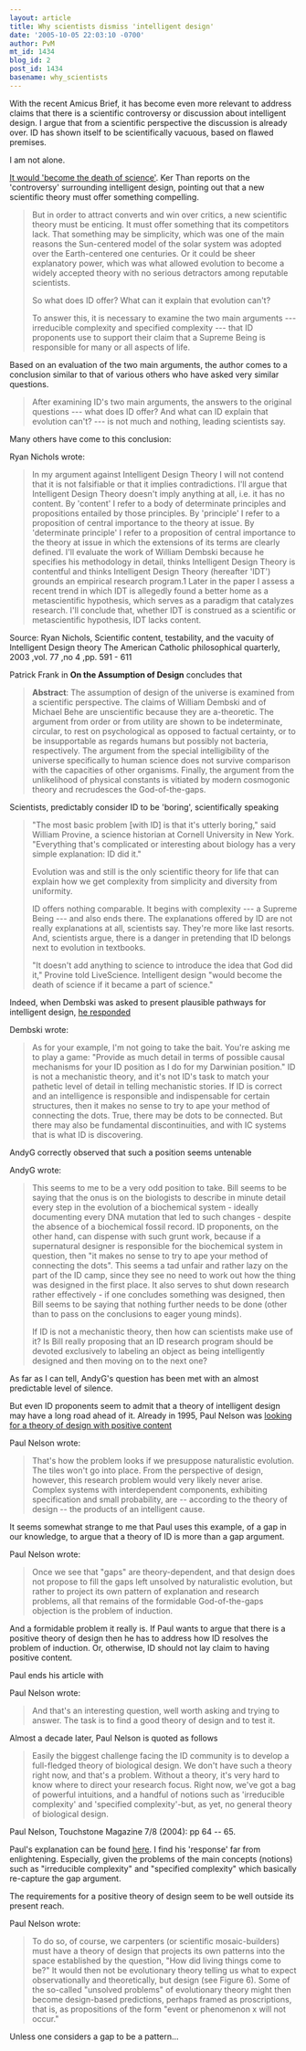 ```yaml
---
layout: article
title: Why scientists dismiss 'intelligent design'
date: '2005-10-05 22:03:10 -0700'
author: PvM
mt_id: 1434
blog_id: 2
post_id: 1434
basename: why_scientists
---
```

With the recent Amicus Brief, it has become even more relevant to address claims that there is a scientific controversy or discussion about intelligent design. I argue that from a scientific perspective the discussion is already over. ID has shown itself to be scientifically vacuous, based on flawed premises.

I am not alone.

[It would 'become the death of science'](http://msnbc.msn.com/id/9452500/). Ker Than reports on the 'controversy' surrounding intelligent design, pointing out that a new scientific theory must offer something compelling.

> But in order to attract converts and win over critics, a new scientific theory must be enticing. It must offer something that its competitors lack. That something may be simplicity, which was one of the main reasons the Sun-centered model of the solar system was adopted over the Earth-centered one centuries. Or it could be sheer explanatory power, which was what allowed evolution to become a widely accepted theory with no serious detractors among reputable scientists.
> 
> So what does ID offer? What can it explain that evolution can't?
> 
> To answer this, it is necessary to examine the two main arguments --- irreducible complexity and specified complexity --- that ID proponents use to support their claim that a Supreme Being is responsible for many or all aspects of life.

Based on an evaluation of the two main arguments, the author comes to   a conclusion similar to that of various others who have asked very similar questions.

> After examining ID's two main arguments, the answers to the original questions --- what does ID offer? And what can ID explain that evolution can't? --- is not much and nothing, leading scientists say.

Many others have come to this conclusion:

Ryan Nichols wrote:

> In my argument against Intelligent Design Theory I will not contend that it is not falsifiable or that it implies contradictions. I'll argue that Intelligent Design Theory doesn't imply anything at all, i.e. it has no content. By 'content' I refer to a body of determinate principles and propositions entailed by those principles. By 'principle' I refer to a proposition of central importance to the theory at issue. By 'determinate principle' I refer to a proposition of central importance to the theory at issue in which the extensions of its terms are clearly defined.
> I'll evaluate the work of William Dembski because he specifies his methodology in detail, thinks Intelligent Design Theory is contentful and thinks Intelligent Design Theory (hereafter 'IDT') grounds an empirical research program.1 Later in the paper I assess a recent trend in which IDT is allegedly found a better home as a metascientific hypothesis, which serves as a paradigm that catalyzes research. I'll conclude that, whether IDT is construed as a scientific or metascientific hypothesis, IDT lacks content.

Source: Ryan Nichols, Scientific content, testability, and the vacuity of Intelligent Design theory The American Catholic philosophical quarterly, 2003 ,vol. 77 ,no 4 ,pp. 591 - 611

Patrick Frank in **On the Assumption of Design** concludes that

> **Abstract**: The assumption of design of the universe is examined from a scientific perspective. The claims of William Dembski and of Michael Behe are unscientific because they are a-theoretic. The argument from order or from utility are shown to be indeterminate, circular, to rest on psychological as opposed to factual certainty, or to be insupportable as regards humans but possibly not bacteria, respectively. The argument from the special intelligibility of the universe specifically to human science does not survive comparison with the capacities of other organisms. Finally, the argument from the unlikelihood of physical constants is vitiated by modern cosmogonic theory and recrudesces the God-of-the-gaps.

Scientists, predictably consider ID to be 'boring', scientifically speaking

> "The most basic problem \[with ID\] is that it's utterly boring," said William Provine, a science historian at Cornell University in New York. "Everything that's complicated or interesting about biology has a very simple explanation: ID did it."
> 
> Evolution was and still is the only scientific theory for life that can explain how we get complexity from simplicity and diversity from uniformity.
> 
> ID offers nothing comparable. It begins with complexity --- a Supreme Being --- and also ends there. The explanations offered by ID are not really explanations at all, scientists say. They're more like last resorts. And, scientists argue, there is a danger in pretending that ID belongs next to evolution in textbooks.
> 
> "It doesn't add anything to science to introduce the idea that God did it," Provine told LiveScience. Intelligent design "would become the death of science if it became a part of science."

Indeed, when Dembski was asked to present plausible pathways for intelligent design, [he responded](http://www.pandasthumb.org/pt-archives/001116.html)

Dembski wrote:

> As for your example, I'm not going to take the bait. You're asking me to play a game: "Provide as much detail in terms of possible causal mechanisms for your ID position as I do for my Darwinian position." ID is not a mechanistic theory, and it's not ID's task to match your pathetic level of detail in telling mechanistic stories. If ID is correct and an intelligence is responsible and indispensable for certain structures, then it makes no sense to try to ape your method of connecting the dots. True, there may be dots to be connected. But there may also be fundamental discontinuities, and with IC systems that is what ID is discovering.

AndyG correctly observed that such a position seems untenable

AndyG wrote:

> This seems to me to be a very odd position to take. Bill seems to be saying that the onus is on the biologists to describe in minute detail every step in the evolution of a biochemical system - ideally documenting every DNA mutation that led to such changes - despite the absence of a biochemical fossil record. ID proponents, on the other hand, can dispense with such grunt work, because if a supernatural designer is responsible for the biochemical system in question, then "it makes no sense to try to ape your method of connecting the dots". This seems a tad unfair and rather lazy on the part of the ID camp, since they see no need to work out how the thing was designed in the first place. It also serves to shut down research rather effectively - if one concludes something was designed, then Bill seems to be saying that nothing further needs to be done (other than to pass on the conclusions to eager young minds).
> 
> If ID is not a mechanistic theory, then how can scientists make use of it? Is Bill really proposing that an ID research program should be devoted exclusively to labeling an object as being intelligently designed and then moving on to the next one?

As far as I can tell, AndyG's question has been met with an almost predictable level of silence.

But even ID proponents seem to admit that a theory of intelligent design may have a long road ahead of it. Already in 1995, Paul Nelson was [looking  for a theory of design with positive content](http://www.arn.org/docs/orpages/or152/152main.htm#head20)

Paul Nelson wrote:

> That's how the problem looks if we presuppose naturalistic evolution. The tiles won't go into place. From the perspective of design, however, this research problem would very likely never arise. Complex systems with interdependent components, exhibiting specification and small probability, are -- according to the theory of design -- the products of an intelligent cause.

It seems somewhat strange to me that Paul uses this example, of a gap in our knowledge, to argue that a theory of ID is more than a gap argument.

Paul Nelson wrote:

> Once we see that "gaps" are theory-dependent, and that design does not propose to fill the gaps left unsolved by naturalistic evolution, but rather to project its own pattern of explanation and research problems, all that remains of the formidable God-of-the-gaps objection is the problem of induction.

And a formidable problem it really is. If Paul wants to argue that there is a positive theory of design then he has to address how ID resolves the problem of induction. Or, otherwise, ID should not lay claim to having positive content.

Paul ends his article with

Paul Nelson wrote:

> And that's an interesting question, well worth asking and trying to answer. The task is to find a good theory of design and to test it.

Almost a decade later, Paul Nelson is quoted as follows

> Easily the biggest challenge facing the ID community is to develop a full-fledged theory of biological design. We don't have such a theory right now, and that's a problem. Without a theory, it's very hard to know where to direct your research focus. Right now, we've got a bag of powerful intuitions, and a handful of notions such as 'irreducible complexity' and 'specified complexity'-but, as yet, no general theory of biological design.

Paul Nelson, Touchstone Magazine 7/8 (2004): pp 64 -- 65.

Paul's explanation can be found [here](http://www.idthefuture.com/index.php?p=325&amp;more=1&amp;c=1&amp;tb=1&amp;pb=1).  I find his 'response' far from enlightening. Especially, given the problems of the main concepts (notions) such as "irreducible complexity" and "specified complexity" which basically re-capture the gap argument.

The requirements for a positive theory of design seem to be well outside its present reach.

Paul Nelson wrote:

> To do so, of course, we carpenters (or scientific mosaic-builders) must have a theory of design that projects its own patterns into the space established by the question, "How did living things come to be?" It would then not be evolutionary theory telling us what to expect observationally and theoretically, but design (see Figure 6). Some of the so-called "unsolved problems" of evolutionary theory might then become design-based predictions, perhaps framed as proscriptions, that is, as propositions of the form "event or phenomenon x will not occur."

Unless one considers a gap to be a pattern...
